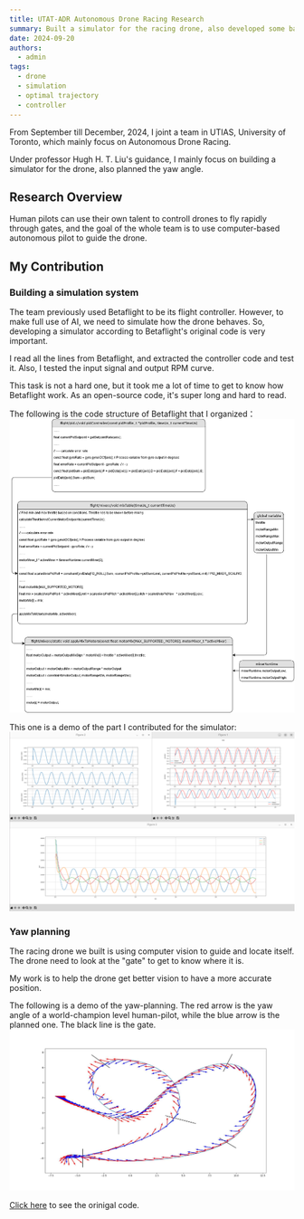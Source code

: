 ```yaml
---
title: UTAT-ADR Autonomous Drone Racing Research
summary: Built a simulator for the racing drone, also developed some basic algorithm for yaw-planning.
date: 2024-09-20
authors:
  - admin
tags:
  - drone
  - simulation
  - optimal trajectory
  - controller
---
```


From September till December, 2024, I joint a team in UTIAS, University of Toronto, which mainly focus on Autonomous Drone Racing.

Under professor Hugh H. T. Liu's guidance, I mainly focus on building a simulator for the drone, also planned the yaw angle.

## Research Overview
Human pilots can use their own talent to controll drones to fly rapidly through gates, and the goal of the whole team is to use computer-based autonomous pilot to guide the drone.

## My Contribution
### Building a simulation system
The team previously used Betaflight to be its flight controller. However, to make full use of AI, we need to simulate how the drone behaves. So, developing a simulator according to Betaflight's original code is very important.

I read all the lines from Betaflight, and extracted the controller code and test it. Also, I tested the input signal and output RPM curve.

This task is not a hard one, but it took me a lot of time to get to know how Betaflight work. As an open-source code, it's super long and hard to read.

The following is the code structure of Betaflight that I organized：
![Structure of Betaflight](controller_structure.png)

This one is a demo of the part I contributed for the simulator:
![controller demo](sim.png)

### Yaw planning
The racing drone we built is using computer vision to guide and locate itself. The drone need to look at the "gate" to get to know where it is.

My work is to help the drone get better vision to have a more accurate position.

The following is a demo of the yaw-planning. The red arrow is the yaw angle of a world-champion level human-pilot, while the blue arrow is the planned one. The black line is the gate.
![Yaw planning demo](yaw_planning.jpeg)

[Click here](https://github.com/Zilin-Chen-22/Yaw_Planning) to see the orinigal code.
